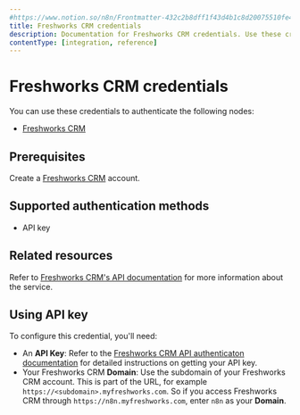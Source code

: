 ```yaml
---
#https://www.notion.so/n8n/Frontmatter-432c2b8dff1f43d4b1c8d20075510fe4
title: Freshworks CRM credentials
description: Documentation for Freshworks CRM credentials. Use these credentials to authenticate Freshworks CRM in n8n, a workflow automation platform.
contentType: [integration, reference]
---
```


# Freshworks CRM credentials

You can use these credentials to authenticate the following nodes:

- [Freshworks CRM](/integrations/builtin/app-nodes/n8n-nodes-base.freshworkscrm.md)

## Prerequisites

Create a [Freshworks CRM](https://www.freshworks.com/freshsales-crm/) account.

## Supported authentication methods

- API key

## Related resources

Refer to [Freshworks CRM's API documentation](https://developers.freshworks.com/crm/api/) for more information about the service.

## Using API key

To configure this credential, you'll need:

- An **API Key**: Refer to the [Freshworks CRM API authenticaton documentation](https://developers.freshworks.com/crm/api/#authentication) for detailed instructions on getting your API key.
- Your Freshworks CRM **Domain**: Use the subdomain of your Freshworks CRM account. This is part of the URL, for example `https://<subdomain>.myfreshworks.com`. So if you access Freshworks CRM through `https://n8n.myfreshworks.com`, enter `n8n` as your **Domain**.

